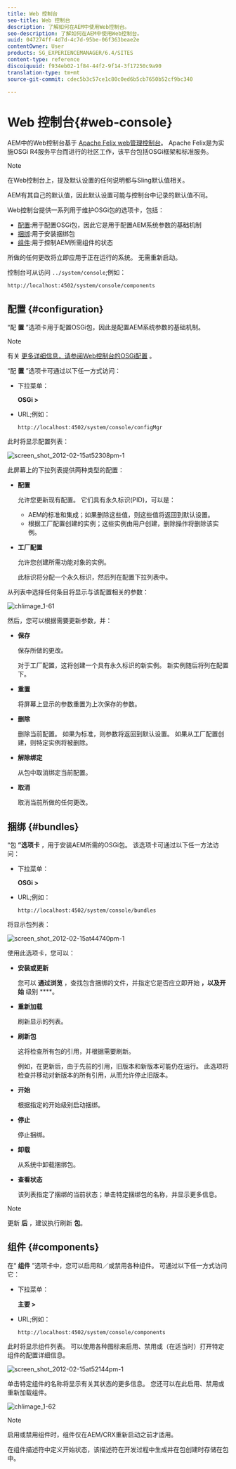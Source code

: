 ```yaml
---
title: Web 控制台
seo-title: Web 控制台
description: 了解如何在AEM中使用Web控制台。
seo-description: 了解如何在AEM中使用Web控制台。
uuid: 047274ff-4d7d-4c7d-95be-06f363beae2e
contentOwner: User
products: SG_EXPERIENCEMANAGER/6.4/SITES
content-type: reference
discoiquuid: f934eb02-1f84-44f2-9f14-3f17250c9a90
translation-type: tm+mt
source-git-commit: cdec5b3c57ce1c80c0ed6b5cb7650b52cf9bc340

---
```



# Web 控制台{#web-console}

AEM中的Web控制台基于 [Apache Felix web管理控制台](https://felix.apache.org/documentation/subprojects/apache-felix-web-console.html)。 Apache Felix是为实施OSGi R4服务平台而进行的社区工作，该平台包括OSGi框架和标准服务。

>[!NOTE]
>
>在Web控制台上，提及默认设置的任何说明都与Sling默认值相关。
>
>AEM有其自己的默认值，因此默认设置可能与控制台中记录的默认值不同。

Web控制台提供一系列用于维护OSGi包的选项卡，包括：

* [配置](#configuration):用于配置OSGi包，因此它是用于配置AEM系统参数的基础机制
* [捆绑](#bundles):用于安装捆绑包
* [组件](#components):用于控制AEM所需组件的状态

所做的任何更改将立即应用于正在运行的系统。 无需重新启动。

控制台可从访问 `../system/console`;例如：

`http://localhost:4502/system/console/components`

## 配置 {#configuration}

“配 **置** ”选项卡用于配置OSGi包，因此是配置AEM系统参数的基础机制。

>[!NOTE]
>
>有关 [更多详细信息，请参阅Web控制台的OSGi配置](/help/sites-deploying/configuring-osgi.md#osgi-configuration-with-the-web-console) 。

“配 **置** ”选项卡可通过以下任一方式访问：

* 下拉菜单：

   **OSGi >**

* URL;例如：

   `http://localhost:4502/system/console/configMgr`

此时将显示配置列表：

![screen_shot_2012-02-15at52308pm-1](assets/screen_shot_2012-02-15at52308pm-1.png)

此屏幕上的下拉列表提供两种类型的配置：

* **配置**

   允许您更新现有配置。 它们具有永久标识(PID)，可以是：

   * AEM的标准和集成；如果删除这些值，则这些值将返回到默认设置。
   * 根据工厂配置创建的实例；这些实例由用户创建，删除操作将删除该实例。

* **工厂配置**

   允许您创建所需功能对象的实例。

   此标识将分配一个永久标识，然后列在配置下拉列表中。

从列表中选择任何条目将显示与该配置相关的参数：

![chlimage_1-61](assets/chlimage_1-61.png)

然后，您可以根据需要更新参数，并：

* **保存**

   保存所做的更改。

   对于工厂配置，这将创建一个具有永久标识的新实例。 新实例随后将列在配置下。

* **重置**

   将屏幕上显示的参数重置为上次保存的参数。

* **删除**

   删除当前配置。 如果为标准，则参数将返回到默认设置。 如果从工厂配置创建，则特定实例将被删除。

* **解除绑定**

   从包中取消绑定当前配置。

* **取消**

   取消当前所做的任何更改。

## 捆绑 {#bundles}

“包 **”选项卡** ，用于安装AEM所需的OSGi包。 该选项卡可通过以下任一方法访问：

* 下拉菜单：

   **OSGi >**

* URL;例如：

   `http://localhost:4502/system/console/bundles`

将显示包列表：

![screen_shot_2012-02-15at44740pm-1](assets/screen_shot_2012-02-15at44740pm-1.png)

使用此选项卡，您可以：

* **安装或更新**

   您可以 **通过浏览** ，查找包含捆绑的文件，并指定它是否应立即开始 **，以及开始** 级别 ****。

* **重新加载**

   刷新显示的列表。

* **刷新包**

   这将检查所有包的引用，并根据需要刷新。

   例如，在更新后，由于先前的引用，旧版本和新版本可能仍在运行。 此选项将检查并移动对新版本的所有引用，从而允许停止旧版本。

* **开始**

   根据指定的开始级别启动捆绑。

* **停止**

   停止捆绑。

* **卸载**

   从系统中卸载捆绑包。

* **查看状态**

   该列表指定了捆绑的当前状态；单击特定捆绑包的名称，并显示更多信息。

>[!NOTE]
>
>更新 **后** ，建议执行刷新 **包**。

## 组件 {#components}

在“ **组件** ”选项卡中，您可以启用和／或禁用各种组件。 可通过以下任一方式访问它：

* 下拉菜单：

   **主要 >**

* URL;例如：

   `http://localhost:4502/system/console/components`

此时将显示组件列表。 可以使用各种图标来启用、禁用或（在适当时）打开特定组件的配置详细信息。

![screen_shot_2012-02-15at52144pm-1](assets/screen_shot_2012-02-15at52144pm-1.png)

单击特定组件的名称将显示有关其状态的更多信息。 您还可以在此启用、禁用或重新加载组件。

![chlimage_1-62](assets/chlimage_1-62.png)

>[!NOTE]
>
>启用或禁用组件时，组件仅在AEM/CRX重新启动之前才适用。
>
>在组件描述符中定义开始状态，该描述符在开发过程中生成并在包创建时存储在包中。

